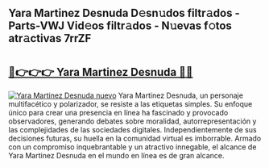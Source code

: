 ## Yara Martinez Desnuda D𝚎sn𝚞dos filtr𝚊dos - Parts-VWJ Vid𝚎os filtr𝚊dos - N𝚞evas f𝚘tos atr𝚊ctivas 7rrZF

# <h2><a href="http://mb3884.tromn.icu/?c=Yara+Martinez+Desnuda">🔗👉👉👉 Yara Martinez Desnuda 🔗🔗</a></h2>

[![Yara Martinez Desnuda nuevo](https://i.imgur.com/pEAQMta.gif)](http://mb3884.tromn.icu/?c=Yara+Martinez+Desnuda)
Yara Martinez Desnuda, un personaje multifacético y polarizador, se resiste a las etiquetas simples. Su enfoque único para crear una presencia en línea ha fascinado y provocado observadores, generando debates sobre moralidad, autorrepresentación y las complejidades de las sociedades digitales. Independientemente de sus decisiones futuras, su huella en la comunidad virtual es imborrable. Armado con un compromiso inquebrantable y un atractivo innegable, el alcance de Yara Martinez Desnuda en el mundo en línea es de gran alcance.
